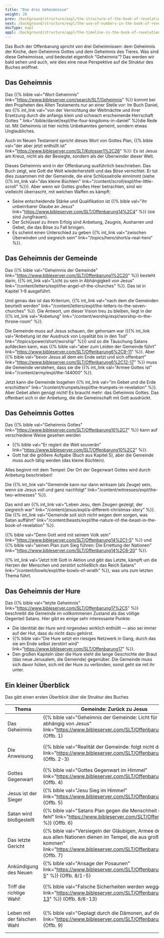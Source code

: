 ```yaml
---
title: "Die drei Geheimnisse"
weight: 20
prev: /background/structure/expl/the-structure-of-the-book-of-revelation
next: /background/structure/expl/the-use-of-numbers-in-the-book-of-revelation
docType: expl
appl: /background/structure/appl/the-timeline-in-the-book-of-revelation
---
```


Das Buch der Offenbarung spricht von drei Geheimnissen: dem Geheimnis der Kirche, dem Geheimnis Gottes und dem Geheimnis des Tieres. Was sind diese Geheimnisse, und bedeutet eigentlich “Geheimnis”? Das werden wir bald sehen und auch, wie dies eine neue Perspektive auf die Struktur des Buches eröffnet.

## Das Geheimnis

<a name="b12e"></a>
Das {{% bible val="Wort Geheimnis" link="https://www.bibleserver.com/search/SLT/Geheimnis" %}} kommt bei den Propheten des Alten Testaments nur an einer Stelle vor: Im Buch Daniel, wo {{% int_link val="von der Vernichtung der Weltmächte und ihrer Ersetzung durch die anfangs klein und schwach erscheinende Herrschaft Gottes " link="/bible/daniel/expl/the-four-kingdoms-in-daniel" %}}die Rede ist. Mit Geheimnis ist hier nichts Unbekanntes gemeint, sondern etwas Unglaubliches.

Auch im Neuen Testament spricht dieses Wort von Gottes Plan, {{% bible val="der aber jetzt enthüllt ist" link="https://www.bibleserver.com/SLT/Kolosser1%2C26" %}}: Es ist Jesus am Kreuz, nicht als der Besiegte, sondern als der Überwinder dieser Welt.

Dieses Geheimnis wird in der Offenbarung ausführlich beschrieben. Das Buch zeigt, wie Gott die Welt wiederherstellt und das Böse vernichtet. Er tut dies zusammen mit der Gemeinde, die eine Schlüsselrolle einnimmt (siehe {{% int_link val="das kleine Büchlein" link="/content/scroll/expl/the-little-scroll" %}}). Aber wenn wir Gottes großes Heer betrachten, sind wir vielleicht überrascht, mit welchen Waffen es kämpft:

- Seine entscheidende Stärke und Qualifikation ist {{% bible val="ihr unbeirrbarer Glaube an Jesus" link="https://www.bibleserver.com/SLT/Offenbarung14%2C4" %}} (sie sind Jungfrauen).
- Der Schlüssel zu ihrem Erfolg sind Anbetung, Zeugnis, Ausharren und Gebet, die das Böse zu Fall bringen.
- Es scheint einen Unterschied zu geben {{% int_link val="zwischen Überwinden und siegreich sein" link="/topics/hero/short/a-real-hero" %}}.

## Das Geheimnis der Gemeinde

<a name="9ec7"></a>
Das {{% bible val="Geheimnis der Gemeinde" link="https://www.bibleserver.com/SLT/Offenbarung1%2C20" %}} besteht darin, {{% int_link val="Licht zu sein in Abhängigkeit von Jesus" link="/content/letters/expl/the-angel-of-the-churches" %}}. Das ist in Kapitel 1–9 ausgeführt.

Und genau das ist das Kriterium, {{% int_link val="nach dem die Gemeinden beurteilt werden" link="/content/letters/expl/the-letters-to-the-seven-churches" %}}. Die Antwort, um dieser Vision treu zu bleiben, liegt in der {{% int_link val="Anbetung" link="/content/worship/expl/worship-in-the-throne-room" %}}.

Die Gemeinde muss auf Jesus schauen, der gehorsam war ({{% int_link val="Anbetung ist der Ausdruck von Loyalität bis in den Tod" link="/topics/power/short/worship" %}}) und so die Täuschung Satans aufdecken kann, was {{% bible val="aber zum Leiden der Gemeinde führt" link="https://www.bibleserver.com/SLT/Offenbarung6%2C9-11" %}}. Aber {{% bible val="bevor Jesus all dem ein Ende setzt und sich offenbart" link="https://www.bibleserver.com/SLT/Offenbarung6%2C12-17" %}} muss die Gemeinde verstehen, dass sie die {{% int_link val="Armee Gottes ist" link="/content/army/expl/the-144000" %}}.

Jetzt kann die Gemeinde losgehen {{% int_link val="im Gebet und die Erde erschüttern" link="/content/trumpets/expl/the-trumpets-in-revelation" %}}. Aber Gebet allein genügt nicht! Es braucht mehr: das Geheimnis Gottes. Das offenbart sich in der Anbetung, die die Gemeinschaft mit Gott ausdrückt.

## Das Geheimnis Gottes

<a name="b922"></a>
Das {{% bible val="Geheimnis Gottes" link="https://www.bibleserver.com/SLT/Offenbarung10%2C7" %}} kann auf verschiedene Weise gesehen werden

- {{% bible val="Er regiert die Welt souverän" link="https://www.bibleserver.com/SLT/Offenbarung10%2C2" %}}.
- Gott hat die größere Aufgabe (Buch aus Kapitel 5), aber die Gemeinde muss auch tätig werden (das kleine Büchlein).

Alles beginnt mit dem Tempel: Der Ort der Gegenwart Gottes wird durch Anbetung beschrieben!

Die {{% int_link val="Gemeinde kann nur dann wirksam (als Zeuge) sein, wenn sie Jesus voll und ganz nachfolgt" link="/content/witnesses/expl/the-two-witnesses" %}}.

Das wird am {{% int_link val="Leben Jesu, dem Zeugen gezeigt, der siegreich war" link="/content/jesus/expl/a-different-christmas-story" %}}. Die {{% int_link val="Gemeinde soll sich nicht wegen dem sorgen, was Satan auffährt" link="/content/beasts/expl/the-nature-of-the-beast-in-the-book-of-revelation" %}}.

{{% bible val="Denn Gott wird mit seinem Volk sein" link="https://www.bibleserver.com/SLT/Offenbarung14%2C1-5" %}} und {{% bible val="seinen Plan zum Sieg führen: Die Errettung der Nationen" link="https://www.bibleserver.com/SLT/Offenbarung14%2C6-20" %}}.

{{% int_link val="Jetzt tritt Gott in Aktion und gibt das Letzte, kämpft um die Herzen der Menschen und zerstört schließlich das Reich Satans" link="/content/bowls/expl/the-bowls-of-wrath" %}}, was uns zum letzten Thema führt.

## Das Geheimnis der Hure

<a name="2c82"></a>
Das {{% bible val="letzte Geheimnis" link="https://www.bibleserver.com/SLT/Offenbarung17%2C5" %}} beschreibt die Gemeinde im vollkommenen Zustand als das völlige Gegenteil Satans. Hier gibt es einige sehr interessante Punkte:

- Die Identität der Hure wird nirgendwo wirklich enthüllt — also sei immer auf der Hut, dass du nicht dazu gehörst.
- {{% bible val="Die Hure setzt ein riesiges Netzwerk in Gang, durch das sie am Ende selbst zerstört wird" link="https://www.bibleserver.com/SLT/Offenbarung17" %}}.
- Den großen Kapiteln über die Hure steht die lange Geschichte der Braut (das neue Jerusalem, die Gemeinde) gegenüber. Die Gemeinde muss sich davor hüten, sich mit der Hure zu verbinden, sonst geht sie mit ihr unter.

## Ein kleiner Überblick

<a name="994f"></a>
Das gibt einen ersten Überblick über die Struktur des Buches

| Thema | Gemeinde: Zurück zu Jesus | Gott: Vorbild für die Gemeinde | Hure: Was die Gemeinde nicht sein soll |
|-------|---------------------------|--------------------------------|----------------------------------------|
| Das Geheimnis | {{% bible val="Geheimnis der Gemeinde: Licht für Welt und abhängig von Jesus" link="https://www.bibleserver.com/SLT/Offenbarung1" %}} (Offb. 1) | {{% bible val="Geheimnis Gottes: Gott regiert" link="https://www.bibleserver.com/SLT/Offenbarung10" %}} (Offb. 10) | {{% bible val="Geheimnis der Hure: Feind Gottes und der Gemeinde, wird untergehen" link="https://www.bibleserver.com/SLT/Offenbarung17" %}} (Offb. 17) |
| Die Anweisung | {{% bible val="Realität der Gemeinde: folgt nicht der Vision" link="https://www.bibleserver.com/SLT/Offenbarung2" %}} (Offb. 2-3) | {{% bible val="Lösung für die Gemeinde: Dem Beispiel Jesu folgen" link="https://www.bibleserver.com/SLT/Offenbarung11%2C1-14" %}} (Offb. 11/1-14) | {{% bible val="Warnung an die Gemeinde: von Babel trennen/unterscheiden" link="https://www.bibleserver.com/SLT/Offenbarung18" %}} (Offb. 18) |
| Gottes Gegenwart | {{% bible val="Gottes Gegenwart im Himmel" link="https://www.bibleserver.com/SLT/Offenbarung4" %}} (Offb. 4) | {{% bible val="Gottes Gegenwart auf der Erde" link="https://www.bibleserver.com/SLT/Offenbarung11%2C15-19" %}} (Offb. 11/15-19) | {{% bible val="Gottes Heirat mit der Braut" link="https://www.bibleserver.com/SLT/Offenbarung19%2C1-10" %}} (Offb. 19/1-10) |
| Jesus ist der Sieger | {{% bible val="Jesu Sieg im Himmel" link="https://www.bibleserver.com/SLT/Offenbarung5" %}} (Offb. 5) | {{% bible val="Jesus überwindet am Kreuz" link="https://www.bibleserver.com/SLT/Offenbarung12" %}} (Offb. 12) | {{% bible val="Jesus kommt im Sieg" link="https://www.bibleserver.com/SLT/Offenbarung19%2C11-16" %}} (Offb. 19/11-16) |
| Satan wird bloßgestellt | {{% bible val="Satans Plan gegen die Menschheit schlägt fehl" link="https://www.bibleserver.com/SLT/Offenbarung6" %}} (Offb. 6) | {{% bible val="Satans Masterplan gegen die Gemeinde schlägt fehl" link="https://www.bibleserver.com/SLT/Offenbarung13" %}} (Offb. 13) | {{% bible val="Satan wird geschlagen" link="https://www.bibleserver.com/SLT/Offenbarung19%2C17-21" %}} (Offb. 19/17-21) |
| Das letzte Gericht | {{% bible val="Versiegeln der Gläubigen, Armee der 144.000 aus allen Nationen dienen im Tempel, die aus großen Trübsal kommen" link="https://www.bibleserver.com/SLT/Offenbarung7" %}} (Offb. 7) | {{% bible val="Der Sieg der treuen 144.000 (von gesamter Menschheit) auf Berg Zion vor seinem Thron, Gericht über Babel, die beiden Ernten" link="https://www.bibleserver.com/SLT/Offenbarung14" %}} (Offb. 14) | {{% bible val="Satan ist gebunden während die Treuen regieren in Gottes Geliebter Stadt, letztes Gericht" link="https://www.bibleserver.com/SLT/Offenbarung20" %}} (Offb. 20) |
| Ankündigung des Neuen | {{% bible val="Ansage der Posaunen" link="https://www.bibleserver.com/SLT/Offenbarung8%2C1-5" %}} (Offb. 8/1-5) | {{% bible val="Ansage der Schalen" link="https://www.bibleserver.com/SLT/Offenbarung15" %}} (Offb. 15) | {{% bible val="Ansage des Neuen Jerusalems" link="https://www.bibleserver.com/SLT/Offenbarung21%2C1-8" %}} (Offb. 21/1-8) |
| Triff die richtige Wahl! | {{% bible val="Falsche Sicherheiten werden weggenommen" link="https://www.bibleserver.com/SLT/Offenbarung8%2C6-13" %}} (Offb. 8/6-13) | {{% bible val="Loyalität zum Tier, Zum Schweigen Bringen der Zeugen, Herzenhärte in Frage gestellt" link="https://www.bibleserver.com/SLT/Offenbarung16%2C1-9" %}} (Offb. 16/1-9) | {{% bible val="Neue Jerusalem wird vorgestellt" link="https://www.bibleserver.com/SLT/Offenbarung21%2C9-20" %}} (Offb. 21/9-22/5) |
| Leben mit der falschen Wahl | {{% bible val="Geplagt durch die Dämonen, auf die vertraut" link="https://www.bibleserver.com/SLT/Offenbarung9" %}} (Offb. 9) | {{% bible val="Dämonische Kräfte täuschen und Menschen lassen sich drauf ein und gehen mit ihne unter" link="https://www.bibleserver.com/SLT/Offenbarung16%2C10-21" %}} (Offb. 16/10-21) | {{% bible val="Leben außerhalb des Neuen Jerusalems ist Leben mit Dämonen" link="https://www.bibleserver.com/SLT/Offenbarung22%2C6-21" %}} (Offb. 22/6-21) |


